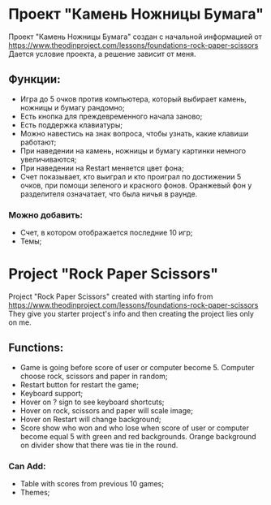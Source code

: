 # Проект "Камень Ножницы Бумага"

Проект "Камень Ножницы Бумага" создан с начальной информацией от https://www.theodinproject.com/lessons/foundations-rock-paper-scissors Дается условие проекта, а решение зависит от меня.

## Функции:

-   Игра до 5 очков против компьютера, который выбирает камень, ножницы и бумагу рандомно;
-   Есть кнопка для преждевременного начала заново;
-   Есть поддержка клавиатуры;
-   Можно навестись на знак вопроса, чтобы узнать, какие клавиши работают;
-   При наведении на камень, ножницы и бумагу картинки немного увеличиваются;
-   При наведении на Restart меняется цвет фона;
-   Счет показывает, кто выиграл и кто проиграл по достижении 5 очков, при помощи зеленого и красного фонов. Оранжевый фон у разделителя означатает, что была ничья в раунде.

### Можно добавить:

-   Счет, в котором отображается последние 10 игр;
-   Темы;

# Project "Rock Paper Scissors"

Project "Rock Paper Scissors" created with starting info from https://www.theodinproject.com/lessons/foundations-rock-paper-scissors They give you starter project's info and then creating the project lies only on me.

## Functions:

-   Game is going before score of user or computer become 5. Computer choose rock, scissors and paper in random;
-   Restart button for restart the game;
-   Keyboard support;
-   Hover on ? sign to see keyboard shortcuts;
-   Hover on rock, scissors and paper will scale image;
-   Hover on Restart will change background;
-   Score show who won and who lose when score of user or computer become equal 5 with green and red backgrounds. Orange background on divider show that there was tie in the round.

### Can Add:

-   Table with scores from previous 10 games;
-   Themes;

